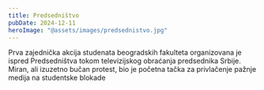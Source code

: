 ```yaml
---
title: Predsedništvo
pubDate: 2024-12-11
heroImage: "@assets/images/predsednistvo.jpg"
---
```


Prva zajednička akcija studenata beogradskih fakulteta organizovana je ispred Predsedništva tokom televizijskog obraćanja predsednika Srbije. Miran, ali izuzetno bučan protest, bio je početna tačka za privlačenje pažnje medija na studentske blokade

